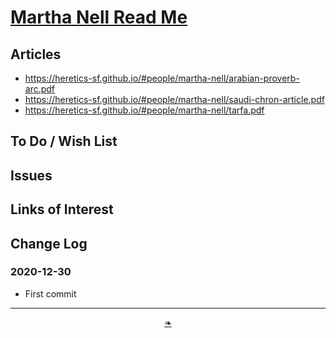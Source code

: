 # [Martha Nell Read Me]( ./index.html#README,md )

<!--
<div style=height:300px;overflow:hidden;width:100%;resize:both; ><iframe src=https://heretics-sf.github.io/people/martha-nell height=100% width=100% ></iframe></div>
_Martha Nelle_

### Full Screen: [Martha Nell]( https://heretics-sf.github.io/people/martha-nell )
-->


## Articles

* https://heretics-sf.github.io/#people/martha-nell/arabian-proverb-arc.pdf
* https://heretics-sf.github.io/#people/martha-nell/saudi-chron-article.pdf
* https://heretics-sf.github.io/#people/martha-nell/tarfa.pdf

## To Do / Wish List


## Issues


## Links of Interest


## Change Log

### 2020-12-30

* First commit

***

<center><a href=javascript:window.scrollTo(0,0); class=aDingbat title="Scroll to top" > ❧ </a></center>


